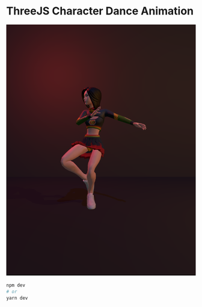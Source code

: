 # ThreeJS Character Dance Animation 


![girl-dancing](./public/demo-character.png)



```sh
npm dev 
# or 
yarn dev 
```